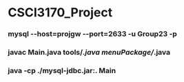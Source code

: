 # CSCI3170_Project

### mysql --host=projgw --port=2633 -u Group23 -p
### javac Main.java tools/*.java menuPackage/*.java
### java -cp ./mysql-jdbc.jar:. Main
